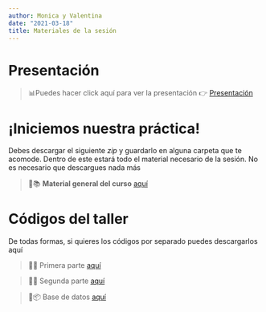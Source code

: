 ```yaml
---
author: Monica y Valentina
date: "2021-03-18"
title: Materiales de la sesión
---
```


# Presentación


> 📊Puedes hacer click aquí para ver la presentación 👉 [Presentación](https://taller-r-mujeres-coes.netlify.app/coes_tallerR_2021.html#1)

# ¡Iniciemos nuestra práctica!

Debes descargar el siguiente *zip* y guardarlo en alguna carpeta que te acomode. Dentro de este estará todo el material necesario de la sesión. No es necesario que descargues nada más

> 📌📚 **Material general del curso** [aquí](https://taller-r-mujeres-coes.netlify.app/taller_r_mujeres.zip)


# Códigos del taller

De todas formas, si quieres los códigos por separado puedes descargarlos aquí

> 📌📄 Primera parte [aquí](https://taller-r-mujeres-coes.netlify.app/01intro_R.R)

> 📌📄 Segunda parte [aquí](https://taller-r-mujeres-coes.netlify.app/02intro_R.R)

> 📌📦 Base de datos [aquí](https://taller-r-mujeres-coes.netlify.app/DatosELSOC2.sav)
